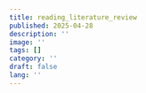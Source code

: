 ```yaml
---
title: reading_literature_review
published: 2025-04-28
description: ''
image: ''
tags: []
category: ''
draft: false 
lang: ''
---
```

